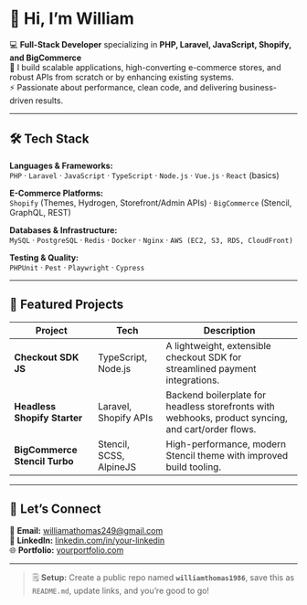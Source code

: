 # 👋 Hi, I’m William

💻 **Full-Stack Developer** specializing in **PHP, Laravel, JavaScript, Shopify, and BigCommerce**  
🚀 I build scalable applications, high-converting e-commerce stores, and robust APIs from scratch or by enhancing existing systems.  
⚡ Passionate about performance, clean code, and delivering business-driven results.

---

## 🛠️ Tech Stack

**Languages & Frameworks:**  
`PHP` · `Laravel` · `JavaScript` · `TypeScript` · `Node.js` · `Vue.js` · `React` (basics)  

**E-Commerce Platforms:**  
`Shopify` (Themes, Hydrogen, Storefront/Admin APIs) · `BigCommerce` (Stencil, GraphQL, REST)  

**Databases & Infrastructure:**  
`MySQL` · `PostgreSQL` · `Redis` · `Docker` · `Nginx` · `AWS (EC2, S3, RDS, CloudFront)`  

**Testing & Quality:**  
`PHPUnit` · `Pest` · `Playwright` · `Cypress`

---

## 📌 Featured Projects

| Project | Tech | Description |
| ------- | ---- | ----------- |
| **Checkout SDK JS** | TypeScript, Node.js | A lightweight, extensible checkout SDK for streamlined payment integrations. |
| **Headless Shopify Starter** | Laravel, Shopify APIs | Backend boilerplate for headless storefronts with webhooks, product syncing, and cart/order flows. |
| **BigCommerce Stencil Turbo** | Stencil, SCSS, AlpineJS | High-performance, modern Stencil theme with improved build tooling. |

---

## 🤝 Let’s Connect

📧 **Email:** [williamathomas249@gmail.com](mailto:williamathomas249@gmail.com)  
💼 **LinkedIn:** [linkedin.com/in/your-linkedin](https://linkedin.com/in/williamthomas1986)  
🌐 **Portfolio:** [yourportfolio.com](https://williamthomas.com)

---

> 🗒️ **Setup:** Create a public repo named **`williamthomas1986`**, save this as `README.md`, update links, and you’re good to go!
